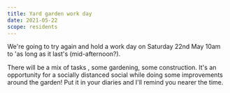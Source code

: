 ```yaml
---
title: Yard garden work day
date: 2021-05-22
scope: residents
---
```


We're going to try again and hold a work day on Saturday 22nd May 10am  to 'as long as it last's (mid-afternoon?). 

There will be a mix of tasks , some gardening, some construction. It's an opportunity for a socially distanced social while doing some improvements around the garden! Put it in your diaries and I'll remind you nearer the time.
